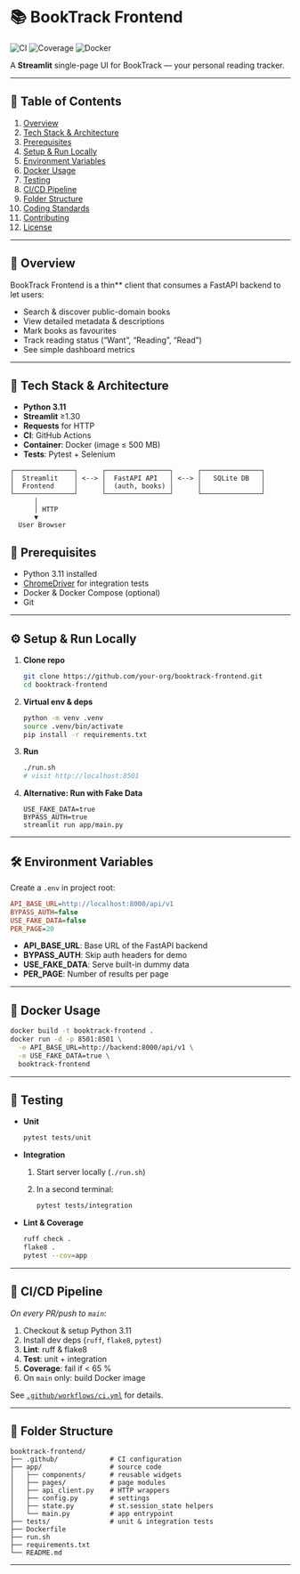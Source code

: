 # 📚 BookTrack Frontend

![CI](https://github.com/sedoxxx/booktrack-frontend/actions/workflows/ci.yml/badge.svg)
![Coverage](https://img.shields.io/codecov/c/github/sedoxxx/booktrack-frontend)
![Docker](https://img.shields.io/docker/image-size/sedoxxx/booktrack-frontend/latest)

A **Streamlit** single-page UI for BookTrack — your personal reading tracker.

---

## 🚀 Table of Contents

1. [Overview](#overview)  
2. [Tech Stack & Architecture](#tech-stack--architecture)  
3. [Prerequisites](#prerequisites)  
4. [Setup & Run Locally](#setup--run-locally)  
5. [Environment Variables](#environment-variables)  
6. [Docker Usage](#docker-usage)  
7. [Testing](#testing)  
8. [CI/CD Pipeline](#cicd-pipeline)  
9. [Folder Structure](#folder-structure)  
10. [Coding Standards](#coding-standards)  
11. [Contributing](#contributing)  
12. [License](#license)

---

## 📖 Overview

BookTrack Frontend is a thin** client that consumes a FastAPI backend to let users:
- Search & discover public-domain books
- View detailed metadata & descriptions
- Mark books as favourites
- Track reading status (“Want”, “Reading”, “Read”)
- See simple dashboard metrics

---

## 🧩 Tech Stack & Architecture

- **Python 3.11**  
- **Streamlit** ≥1.30  
- **Requests** for HTTP  
- **CI**: GitHub Actions  
- **Container**: Docker (image ≤ 500 MB)  
- **Tests**: Pytest + Selenium  

```text
┌───────────────┐      ┌────────────────┐      ┌───────────────┐
│  Streamlit    │ <--> │  FastAPI API   │ <--> │   SQLite DB   │
│  Frontend     │      │  (auth, books) │      │               │
└───────────────┘      └────────────────┘      └───────────────┘
      │
      │ HTTP
      ▼
  User Browser
```

## 🔧 Prerequisites

* Python 3.11 installed
* [ChromeDriver](https://chromedriver.chromium.org/) for integration tests
* Docker & Docker Compose (optional)
* Git

---

## ⚙️ Setup & Run Locally

1. **Clone repo**

   ```bash
   git clone https://github.com/your-org/booktrack-frontend.git
   cd booktrack-frontend
   ```
2. **Virtual env & deps**

   ```bash
   python -m venv .venv
   source .venv/bin/activate
   pip install -r requirements.txt
   ```
3. **Run**

   ```bash
   ./run.sh
   # visit http://localhost:8501
   ```
4. **Alternative: Run with Fake Data**
   ```
   USE_FAKE_DATA=true 
   BYPASS_AUTH=true
   streamlit run app/main.py
   ```

---

## 🛠️ Environment Variables

Create a `.env` in project root:

```ini
API_BASE_URL=http://localhost:8000/api/v1
BYPASS_AUTH=false
USE_FAKE_DATA=false
PER_PAGE=20
```

* **API\_BASE\_URL**: Base URL of the FastAPI backend
* **BYPASS\_AUTH**: Skip auth headers for demo
* **USE\_FAKE\_DATA**: Serve built-in dummy data
* **PER\_PAGE**: Number of results per page

---

## 🐳 Docker Usage

```bash
docker build -t booktrack-frontend .
docker run -d -p 8501:8501 \
  -e API_BASE_URL=http://backend:8000/api/v1 \
  -e USE_FAKE_DATA=true \
  booktrack-frontend
```

---

## 🧪 Testing

* **Unit**

  ```bash
  pytest tests/unit
  ```
* **Integration**

  1. Start server locally (`./run.sh`)
  2. In a second terminal:

     ```bash
     pytest tests/integration
     ```
* **Lint & Coverage**

  ```bash
  ruff check .
  flake8 .
  pytest --cov=app
  ```

---

## 🤖 CI/CD Pipeline

*On every PR/push to `main`*:

1. Checkout & setup Python 3.11
2. Install dev deps (`ruff`, `flake8`, `pytest`)
3. **Lint**: ruff & flake8
4. **Test**: unit + integration
5. **Coverage**: fail if < 65 %
6. On `main` only: build Docker image

See [`.github/workflows/ci.yml`](.github/workflows/ci.yml) for details.

---

## 📂 Folder Structure

```
booktrack-frontend/
├── .github/             # CI configuration
├── app/                 # source code
│   ├── components/      # reusable widgets
│   ├── pages/           # page modules
│   ├── api_client.py    # HTTP wrappers
│   ├── config.py        # settings
│   ├── state.py         # st.session_state helpers
│   └── main.py          # app entrypoint
├── tests/               # unit & integration tests
├── Dockerfile
├── run.sh
├── requirements.txt
└── README.md
```

---


